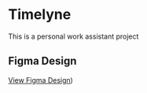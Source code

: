 # Timelyne
This is a personal work assistant project


## Figma Design
[View Figma Design](https://www.figma.com/design/Xff50ePdFVsxRUqfAWxUnm/Timelyne?t=xLW8ZnsXvyTgWVpq-1))
